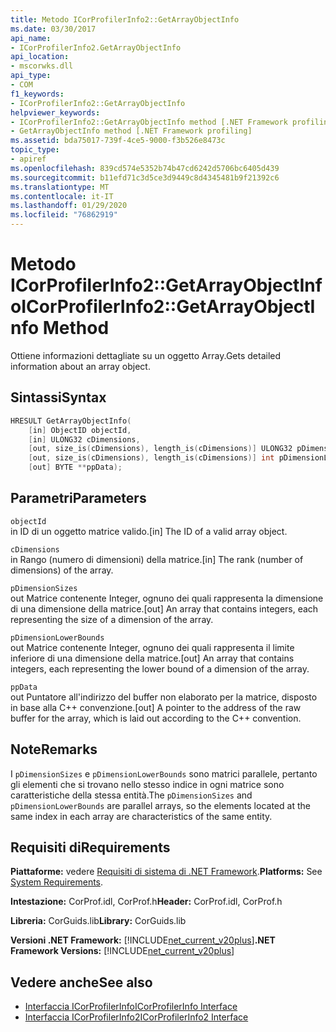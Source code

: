 ```yaml
---
title: Metodo ICorProfilerInfo2::GetArrayObjectInfo
ms.date: 03/30/2017
api_name:
- ICorProfilerInfo2.GetArrayObjectInfo
api_location:
- mscorwks.dll
api_type:
- COM
f1_keywords:
- ICorProfilerInfo2::GetArrayObjectInfo
helpviewer_keywords:
- ICorProfilerInfo2::GetArrayObjectInfo method [.NET Framework profiling]
- GetArrayObjectInfo method [.NET Framework profiling]
ms.assetid: bda75017-739f-4ce5-9000-f3b526e8473c
topic_type:
- apiref
ms.openlocfilehash: 839cd574e5352b74b47cd6242d5706bc6405d439
ms.sourcegitcommit: b11efd71c3d5ce3d9449c8d4345481b9f21392c6
ms.translationtype: MT
ms.contentlocale: it-IT
ms.lasthandoff: 01/29/2020
ms.locfileid: "76862919"
---
```

# <a name="icorprofilerinfo2getarrayobjectinfo-method"></a><span data-ttu-id="442e5-102">Metodo ICorProfilerInfo2::GetArrayObjectInfo</span><span class="sxs-lookup"><span data-stu-id="442e5-102">ICorProfilerInfo2::GetArrayObjectInfo Method</span></span>
<span data-ttu-id="442e5-103">Ottiene informazioni dettagliate su un oggetto Array.</span><span class="sxs-lookup"><span data-stu-id="442e5-103">Gets detailed information about an array object.</span></span>  
  
## <a name="syntax"></a><span data-ttu-id="442e5-104">Sintassi</span><span class="sxs-lookup"><span data-stu-id="442e5-104">Syntax</span></span>  
  
```cpp  
HRESULT GetArrayObjectInfo(  
    [in] ObjectID objectId,  
    [in] ULONG32 cDimensions,  
    [out, size_is(cDimensions), length_is(cDimensions)] ULONG32 pDimensionSizes[],  
    [out, size_is(cDimensions), length_is(cDimensions)] int pDimensionLowerBounds[],  
    [out] BYTE **ppData);  
```  
  
## <a name="parameters"></a><span data-ttu-id="442e5-105">Parametri</span><span class="sxs-lookup"><span data-stu-id="442e5-105">Parameters</span></span>  
 `objectId`  
 <span data-ttu-id="442e5-106">in ID di un oggetto matrice valido.</span><span class="sxs-lookup"><span data-stu-id="442e5-106">[in] The ID of a valid array object.</span></span>  
  
 `cDimensions`  
 <span data-ttu-id="442e5-107">in Rango (numero di dimensioni) della matrice.</span><span class="sxs-lookup"><span data-stu-id="442e5-107">[in] The rank (number of dimensions) of the array.</span></span>  
  
 `pDimensionSizes`  
 <span data-ttu-id="442e5-108">out Matrice contenente Integer, ognuno dei quali rappresenta la dimensione di una dimensione della matrice.</span><span class="sxs-lookup"><span data-stu-id="442e5-108">[out] An array that contains integers, each representing the size of a dimension of the array.</span></span>  
  
 `pDimensionLowerBounds`  
 <span data-ttu-id="442e5-109">out Matrice contenente Integer, ognuno dei quali rappresenta il limite inferiore di una dimensione della matrice.</span><span class="sxs-lookup"><span data-stu-id="442e5-109">[out] An array that contains integers, each representing the lower bound of a dimension of the array.</span></span>  
  
 `ppData`  
 <span data-ttu-id="442e5-110">out Puntatore all'indirizzo del buffer non elaborato per la matrice, disposto in base alla C++ convenzione.</span><span class="sxs-lookup"><span data-stu-id="442e5-110">[out] A pointer to the address of the raw buffer for the array, which is laid out according to the C++ convention.</span></span>  
  
## <a name="remarks"></a><span data-ttu-id="442e5-111">Note</span><span class="sxs-lookup"><span data-stu-id="442e5-111">Remarks</span></span>  
 <span data-ttu-id="442e5-112">I `pDimensionSizes` e `pDimensionLowerBounds` sono matrici parallele, pertanto gli elementi che si trovano nello stesso indice in ogni matrice sono caratteristiche della stessa entità.</span><span class="sxs-lookup"><span data-stu-id="442e5-112">The `pDimensionSizes` and `pDimensionLowerBounds` are parallel arrays, so the elements located at the same index in each array are characteristics of the same entity.</span></span>  
  
## <a name="requirements"></a><span data-ttu-id="442e5-113">Requisiti di</span><span class="sxs-lookup"><span data-stu-id="442e5-113">Requirements</span></span>  
 <span data-ttu-id="442e5-114">**Piattaforme:** vedere [Requisiti di sistema di .NET Framework](../../../../docs/framework/get-started/system-requirements.md).</span><span class="sxs-lookup"><span data-stu-id="442e5-114">**Platforms:** See [System Requirements](../../../../docs/framework/get-started/system-requirements.md).</span></span>  
  
 <span data-ttu-id="442e5-115">**Intestazione:** CorProf.idl, CorProf.h</span><span class="sxs-lookup"><span data-stu-id="442e5-115">**Header:** CorProf.idl, CorProf.h</span></span>  
  
 <span data-ttu-id="442e5-116">**Libreria:** CorGuids.lib</span><span class="sxs-lookup"><span data-stu-id="442e5-116">**Library:** CorGuids.lib</span></span>  
  
 <span data-ttu-id="442e5-117">**Versioni .NET Framework:** [!INCLUDE[net_current_v20plus](../../../../includes/net-current-v20plus-md.md)]</span><span class="sxs-lookup"><span data-stu-id="442e5-117">**.NET Framework Versions:** [!INCLUDE[net_current_v20plus](../../../../includes/net-current-v20plus-md.md)]</span></span>  
  
## <a name="see-also"></a><span data-ttu-id="442e5-118">Vedere anche</span><span class="sxs-lookup"><span data-stu-id="442e5-118">See also</span></span>

- [<span data-ttu-id="442e5-119">Interfaccia ICorProfilerInfo</span><span class="sxs-lookup"><span data-stu-id="442e5-119">ICorProfilerInfo Interface</span></span>](icorprofilerinfo-interface.md)
- [<span data-ttu-id="442e5-120">Interfaccia ICorProfilerInfo2</span><span class="sxs-lookup"><span data-stu-id="442e5-120">ICorProfilerInfo2 Interface</span></span>](icorprofilerinfo2-interface.md)
